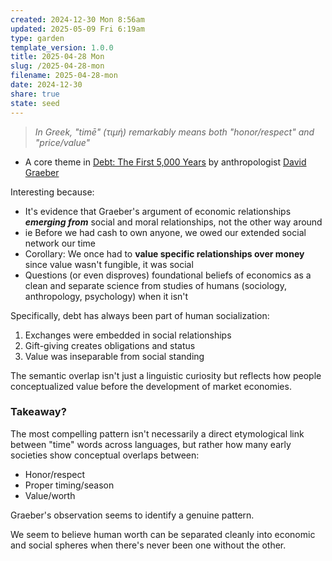 ```yaml
---
created: 2024-12-30 Mon 8:56am
updated: 2025-05-09 Fri 6:19am
type: garden
template_version: 1.0.0
title: 2025-04-28 Mon
slug: /2025-04-28-mon
filename: 2025-04-28-mon
date: 2024-12-30
share: true
state: seed
---
```



> *In Greek, "timē" (τιμή) remarkably means both "honor/respect" and "price/value"*

- A core theme in [Debt: The First 5,000 Years](https://en.wikipedia.org/wiki/Debt:_The_First_5,000_Years) by anthropologist [David Graeber](https://en.wikipedia.org/wiki/David_Graeber "David Graeber")

Interesting because: 

- It's evidence that Graeber's argument of economic relationships ***emerging from*** social and moral relationships, not the other way around
- ie Before we had cash to own anyone, we owed our extended social network our time
- Corollary: We once had to **value specific relationships over money** since value wasn't fungible, it was social
- Questions (or even disproves) foundational beliefs of economics as a clean and separate science from studies of humans (sociology, anthropology, psychology) when it isn't

Specifically, debt has always been part of human socialization: 

1. Exchanges were embedded in social relationships
2. Gift-giving creates obligations and status
3. Value was inseparable from social standing

The semantic overlap isn't just a linguistic curiosity but reflects how people conceptualized value before the development of market economies.

### Takeaway? 

The most compelling pattern isn't necessarily a direct etymological link between "time" words across languages, but rather how many early societies show conceptual overlaps between:

- Honor/respect
- Proper timing/season
- Value/worth

Graeber's observation seems to identify a genuine pattern. 

We seem to believe human worth can be separated cleanly into economic and social spheres when there's never been one without the other. 